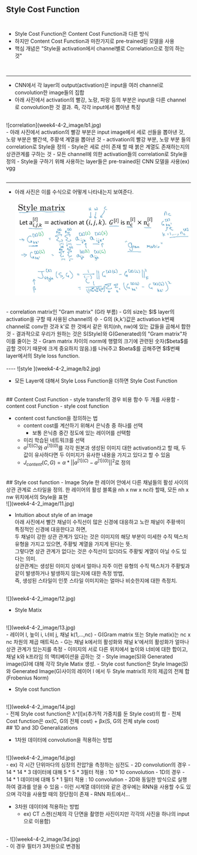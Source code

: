 ## Style Cost Function <br/><br/>

- Style Cost Function은 Content Cost Function과 다른 방식
- 하지만 Content Cost Function과 마찬가지로 pre-trained된 모델을 사용
- 핵심 개념은 "Style을 activation에서 channel별로 Correlation으로 정의 하는 것"<br/>
<br/>

----
- CNN에서 각 layer의 output(activation)은 input을 여러 channel로 convolution한 image들의 집합
- 아래 사진에서 activation의 빨강, 노랑, 파랑 등의 부분은 input을 다른 channel로 convolution한 것 결과. 즉, 각각 input에서 뽑아낸 특징
<br/> 
![correlation](week4-4-2_image/b1.jpg)  


<br/> 
- 아래 사진에서 activation의 빨강 부분은 input image에서 세로 선들을 뽑아낸 것, 노랑 부분은 빨간색, 주황색 계열을 뽑아낸 것
- activation의 빨강 부분, 노랑 부분 들의 correlation로 Style을 정의
- Style은 세로 선이 존재 할 때 붉은 계열도 존재하는지의 상관관계를 구하는 것 
- 모든 channel에 의한 activation들의  correlation로 Style을 정의  
- Style을 구하기 위해 사용하는 layer들은 pre-trained된 CNN 모델을 사용(ex) vgg <br/>
<br/>

----
- 아래 사진은 이를 수식으로 어떻게 나타내는지 보여준다. <br/>  
![style matrix](week4-4-2_image/b2.jpg)  
<br/>
- correlation matrix인 "Gram matrix" (G라 부름)
- G의 size는 $l$ layer의 activation을 구할 때 사용된 channel의 수
- G의 (k,k')값은 activation k번째 channel로 conv한 것과 k'로 한 것에서 같은 위치(nh, nw)에 있는 값들을 곱해서 합한 것
- 결과적으로 우리가 원하는 것은 S(Style)와 G(Generated)의 "Gram matrix"차이를 줄이는 것
- Gram matrix 차이의 norm에 행렬의 크기에 관련된 숫자($beta$를 곱할 것이기 때문에 크게 중요하지 않음.)를 나눠주고 $beta$를 곱해주면 $l$번째 layer에서의 Style loss function.<br/>
<br/>
----
![style ](week4-4-2_image/b2.jpg)  

<br/>

- 모든 Layer에 대해서 Style Loss Function을 더하면 Style Cost Function    


<br/>
## Content Cost Function
- style transfer의 경우 비용 함수 두 개를 사용함
  - content cost Function
  - style cost function

- content cost function을 정의하는 법
  - content cost를 계산하기 위해서 은닉층 중 하나를 선택
    - 보통 은닉층 중간 정도에 있는 레이어를 선택함
  - 미리 학습된 네트워크를 선택
  - $a^{[1](C)}$와 $a^{[1](G)}$를 각각 원본과 생성된 이미지 대한 activation라고 할 때, 두 값이 유사하다면 두 이미지가 유사한 내용을 가지고 있다고 할 수 있음
  - $J_{content}(C, G) = \alpha * ||a^{[1](C)} - a^{[1](G)}||^{2}$로 정의   
  
<br/>  
## Style cost function  
- Image Style  
한 레이어 안에서 다른 채널들의 활성 사이의 상관 관계로 스타일을 정의. 
한 레이어의 활성 블록을 nh x nw x nc라 할때, 
모든 nh x nw 위치에서의 Style을 표현   
<br/>
![](week4-4-2_image/11.jpg)  

- Intuition about style of an image  
아래 사진에서 빨간 채널이 수직선이 많은 신경에 대응하고 노란 채널이 주황색이 특징적인 신경에 대응한다고 하면,   
두 채널이 강한 상관 관계가 있다는 것은 이미지의 해당 부분이 미세한 수직 텍스처 유형을 가지고 있으면, 주황빛 계열을 가지게 된다는 뜻.    
그렇다면 상관 관계가 없다는 것은 수직선이 있더라도 주황빛 계열이 아닐 수도 있다는 의미.   
상관관계는 생성된 이미지 상에서 얼마나 자주 이런 유형의 수직 텍스처가 주황빛과 같이 발생하거나 발생하지 않는지에 대한 측정 방법,    
즉, 생성된 스타일이 인풋 스타일 이미지와는 얼마나 비슷한지에 대한 측정치.   
<br/>
![](week4-4-2_image/12.jpg)      
<br/>

- Style Matix
<br/>
![](week4-4-2_image/13.jpg)  
<br/>
 - 레이어 l, 높이 i, 너비 j, 채널 k(1,...,nc)
 - G(Gram matrix 또는 Style matix)는 nc x nc 차원의 제곱 매트릭스
 - G는 채널 k에서의 활성화와 채널 k'에서의 활성화가 얼마나 상관 관계가 있는지를 측정
 - 이미지의 서로 다른 위치에서 높이와 너비에 대한 합이고, 채널 k와 k프라임 의 액티베이션을 곱하는 것  
 - Style image(S)와 Generated image(G)에 대해 각각 Style Matix 생성.    
 - Style cost function은 Style Image(S) 와 Generated Image(G)사이의 레이어 l 에서 두 Style matrix의 차의 제곱의 전체 합(Frobenius Norm) 
<br/>      
      
- Style cost function    
<br/>
![](week4-4-2_image/14.jpg)  
<br/>
 - 전체 Style cost function은 λ^[l]x(추가적 가중치를 둔 Style cost)의 합 
 - 전체 Cost function은 αx(C, G의 전체 cost) + βx(S, G의 전체 style cost)

<br/> 
## 1D and 3D Generalizations

- 1차원 데이터에 convolution을 적용하는 방법
<br/>
![](week4-4-2_image/1d.jpg)  
<br/>
  - ex) 각 시간 단위마다의 심장의 전압?을 측정하는 심전도
  - 2D convolution의 경우
    - 14 * 14 * 3 데이터에 대해 5 * 5 * 3필터 적용 : 10 * 10 convolution
  - 1D의 경우
    - 14 * 1 데이터에 대해 5 * 1 필터 적용 : 10 convolution
    - 2D와 동일한 방식으로 실행하여 결과를 얻을 수 있음
    - 이런 시계열 데이터와 같은 경우에는 RNN을 사용할 수도 있으며 각각을 사용할 때의 장단점이 존재
      - RNN 파트에서...

- 3차원 데이터에 적용하는 방법
  - ex) CT 스캔(신체의 각 단면을 촬영한 사진이지만 각각의 사진을 하나의 input으로 이용함)
<br/>
  - ![](week4-4-2_image/3d.jpg)  
<br/>  
  - 이 경우 필터가 3차원으로 변경됨
